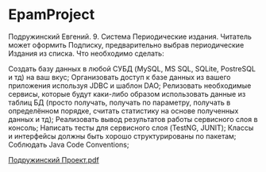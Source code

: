 # EpamProject
Подружинский Евгений. 9. Система Периодические издания. Читатель может оформить Подписку, предварительно выбрав периодические Издания из списка. Что необходимо сделать:

Создать базу данных в любой СУБД (MySQL, MS SQL, SQLite, PostreSQL и тд) на ваш вкус;
Организовать доступ к базе данных из вашего приложения используя JDBC и шаблон DAO;
Релизовать необходимые сервисы, которые будут каки-либо образом использовать данные из таблиц БД (просто получать, получать по параметру, получать в определённом порядке, считать статистику на основе полученных данных и тд);
Реализовать вывод результатов работы сервисного слоя в консоль;
Написать тесты для сервисного слоя (TestNG, JUNIT);
Классы и интерфейсы должны быть хорошо структурированы по пакетам;
Соблюдать Java Code Conventions;


[Подружинский Проект.pdf](https://github.com/eogenio777/EpamProject/files/7604043/default.pdf)
